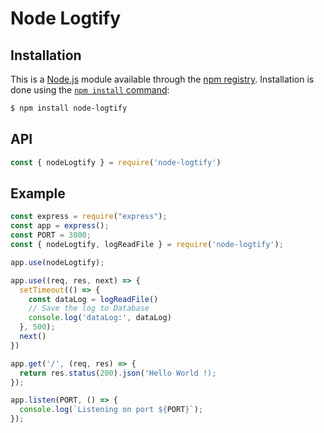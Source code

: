 # Node Logtify



## Installation 
This is a [Node.js](https://nodejs.org/en/) module available through the
[npm registry](https://www.npmjs.com/). Installation is done using the
[`npm install` command](https://docs.npmjs.com/getting-started/installing-npm-packages-locally):

```sh
$ npm install node-logtify
```
## API

<!-- eslint-disable no-unused-vars -->

```js
const { nodeLogtify } = require('node-logtify')
```
## Example

```js
const express = require("express");
const app = express();
const PORT = 3000;
const { nodeLogtify, logReadFile } = require('node-logtify');

app.use(nodeLogtify);

app.use((req, res, next) => {
  setTimeout(() => {
    const dataLog = logReadFile()
    // Save the log to Database
    console.log('dataLog:', dataLog)
  }, 500);
  next()
})

app.get('/', (req, res) => {
  return res.status(200).json('Hello World !);
});

app.listen(PORT, () => {
  console.log(`Listening on port ${PORT}`);
});


```